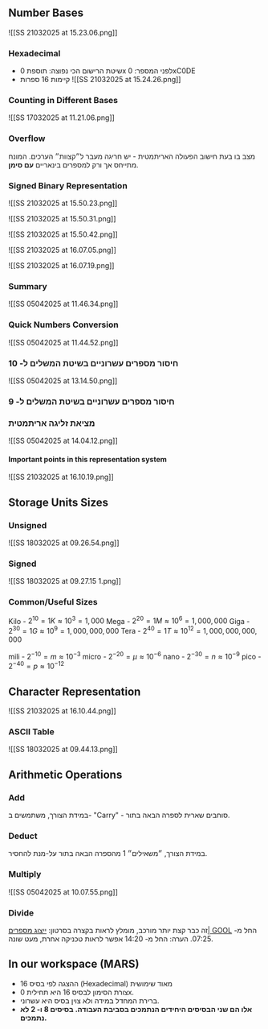 ```table-of-contents
```

## Number Bases
![[SS 21032025 at 15.23.06.png]]

### Hexadecimal

- שיטת הרישום הכי נפוצה: תוספת 0x לפני המספר: 0xC0DE
- קיימות 16 ספרות
![[SS 21032025 at 15.24.26.png]]

### Counting in Different Bases
![[SS 17032025 at 11.21.06.png]]

### Overflow
מצב בו בעת חישוב הפעולה האריתמטית - יש חריגה מעבר ל״קצוות״ הערכים.
המונח מתייחס אך ורק למספרים בינאריים **עם סימן**.

### Signed Binary Representation
![[SS 21032025 at 15.50.23.png]]

![[SS 21032025 at 15.50.31.png]]

![[SS 21032025 at 15.50.42.png]]

![[SS 21032025 at 16.07.05.png]]

![[SS 21032025 at 16.07.19.png]]

### Summary
![[SS 05042025 at 11.46.34.png]]
### Quick Numbers Conversion
![[SS 05042025 at 11.44.52.png]]

### חיסור מספרים עשרוניים בשיטת המשלים ל- 10
![[SS 05042025 at 13.14.50.png]]

### חיסור מספרים עשרוניים בשיטת המשלים ל- 9

### מציאת זליגה אריתמטית
![[SS 05042025 at 14.04.12.png]]
#### Important points in this representation system
![[SS 21032025 at 16.10.19.png]]
## Storage Units Sizes
### Unsigned
![[SS 18032025 at 09.26.54.png]]
### Signed
![[SS 18032025 at 09.27.15 1.png]]
### Common/Useful Sizes
Kilo - $2^{10} = 1K ≈ 10^3 = 1,000$
Mega - $2^{20} = 1M ≈ 10^6 = 1,000,000$
Giga - $2^{30} = 1G ≈ 10^9 = 1,000,000,000$
Tera - $2^{40} = 1T ≈ 10^{12} = 1,000,000,000,000$

mili - $2^{-10} = m ≈ 10^{-3}$
micro - $2^{-20} = µ ≈ 10^{-6}$
nano - $2^{-30} = n ≈ 10^{-9}$
pico - $2^{-40} = p ≈ 10^{-12}$
## Character Representation
![[SS 21032025 at 16.10.44.png]]
### ASCII Table
![[SS 18032025 at 09.44.13.png]]

## Arithmetic Operations
### Add
במידת הצורך, משתמשים ב- "Carry" - סוחבים שארית לספרה הבאה בתור.
### Deduct
במידת הצורך, ״משאילים״ 1 מהספרה הבאה בתור על-מנת להחסיר.
### Multiply
![[SS 05042025 at 10.07.55.png]]
### Divide
זה כבר קצת יותר מורכב, מומלץ לראות בקצרה בסרטון: [ייצוג מספרים\| GOOL](https://www.gool.co.il/%D7%94%D7%9E%D7%9B%D7%9C%D7%9C%D7%94-%D7%94%D7%90%D7%A7%D7%93%D7%9E%D7%99%D7%AA-%D7%90%D7%A4%D7%A7%D7%94/%D7%94%D7%A0%D7%93%D7%A1%D7%AA-%D7%AA%D7%95%D7%9B%D7%A0%D7%94-%D7%95%D7%9E%D7%93%D7%A2%D7%99-%D7%94%D7%9E%D7%97%D7%A9%D7%91/%D7%90%D7%A8%D7%92%D7%95%D7%9F-%D7%94%D7%9E%D7%97%D7%A9%D7%91-%D7%95%D7%A9%D7%A4%D7%AA-%D7%A1%D7%A3-10145/%D7%99%D7%99%D7%A6%D7%95%D7%92-%D7%9E%D7%A1%D7%A4%D7%A8%D7%99%D7%9D#134919) החל מ- 07:25.
הערה: החל מ- 14:20 אפשר לראות טכניקה אחרת, מעט שונה.
## In our workspace (MARS)
- ההצגה לפי בסיס 16 (Hexadecimal) מאוד שימושית
- צורת הסימון לבסיס 16 היא תחילית 0x.
- ברירת המחדל במידה ולא צוין בסיס היא עשרוני.
- **אלו הם שני הבסיסים היחידים הנתמכים בסביבת העבודה. בסיסים 8 ו- 2 לא נתמכים.**
